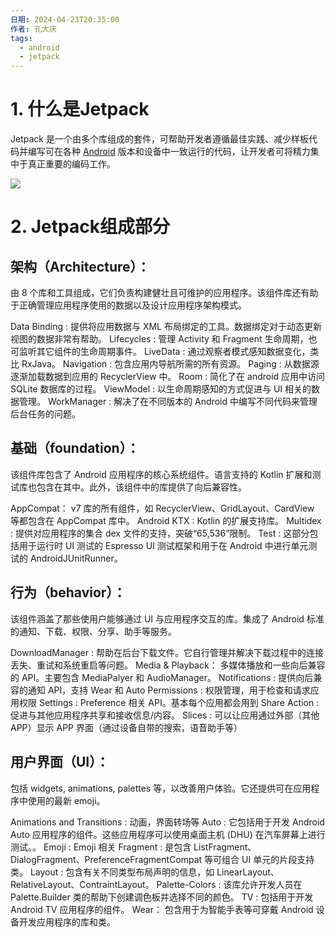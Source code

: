 ```yaml
---
日期: 2024-04-23T20:35:00
作者: 孔大庆
tags:
  - android
  - jetpack
---
```

# 1. 什么是Jetpack
   Jetpack 是一个由多个库组成的套件，可帮助开发者遵循最佳实践、减少样板代码并编写可在各种 [Android](https://so.csdn.net/so/search?q=Android&spm=1001.2101.3001.7020) 版本和设备中一致运行的代码，让开发者可将精力集中于真正重要的编码工作。


![](https://img-blog.csdnimg.cn/img_convert/6ffc869e35a91cf6f356bd4729289c79.png)



# 2. Jetpack组成部分

## 架构（Architecture）：

由 8 个库和工具组成，它们负责构建健壮且可维护的应用程序。该组件库还有助于正确管理应用程序使用的数据以及设计应用程序架构模式。

Data Binding : 提供将应用数据与 XML 布局绑定的工具。数据绑定对于动态更新视图的数据非常有帮助。
Lifecycles : 管理 Activity 和 Fragment 生命周期，也可监听其它组件的生命周期事件。
LiveData : 通过观察者模式感知数据变化，类比 RxJava。
Navigation : 包含应用内导航所需的所有资源。
Paging : 从数据源逐渐加载数据到应用的 RecyclerView 中。
Room : 简化了在 android 应用中访问 SQLite 数据库的过程。
ViewModel : 以生命周期感知的方式促进与 UI 相关的数据管理。
WorkManager : 解决了在不同版本的 Android 中编写不同代码来管理后台任务的问题。
## 基础（foundation）：

该组件库包含了 Android 应用程序的核心系统组件。语言支持的 Kotlin 扩展和测试库也包含在其中。此外，该组件中的库提供了向后兼容性。

AppCompat： v7 库的所有组件，如 RecyclerView、GridLayout、CardView 等都包含在 AppCompat 库中。
Android KTX : Kotlin 的扩展支持库。
Multidex : 提供对应用程序的集合 dex 文件的支持，突破“65,536”限制。
Test : 这部分包括用于运行时 UI 测试的 Espresso UI 测试框架和用于在 Android 中进行单元测试的 AndroidJUnitRunner。
## 行为（behavior）：

该组件涵盖了那些使用户能够通过 UI 与应用程序交互的库。集成了 Android 标准的通知、下载、权限、分享、助手等服务。

DownloadManager : 帮助在后台下载文件。它自行管理并解决下载过程中的连接丢失、重试和系统重启等问题。
Media & Playback： 多媒体播放和一些向后兼容的 API。主要包含 MediaPalyer 和 AudioManager。
Notifications : 提供向后兼容的通知 API，支持 Wear 和 Auto
Permissions : 权限管理，用于检查和请求应用权限
Settings : Preference 相关 API。基本每个应用都会用到
Share Action : 促进与其他应用程序共享和接收信息/内容。
Slices : 可以让应用通过外部（其他 APP）显示 APP 界面（通过设备自带的搜索，语音助手等）
## 用户界面（UI）：

包括 widgets, animations, palettes 等，以改善用户体验。它还提供可在应用程序中使用的最新 emoji。

Animations and Transitions : 动画，界面转场等
Auto : 它包括用于开发 Android Auto 应用程序的组件。这些应用程序可以使用桌面主机 (DHU) 在汽车屏幕上进行测试。。
Emoji : Emoji 相关
Fragment : 是包含 ListFragment、DialogFragment、PreferenceFragmentCompat 等可组合 UI 单元的片段支持类。
Layout : 包含有关不同类型布局声明的信息，如 LinearLayout、RelativeLayout、ContraintLayout。
Palette-Colors : 该库允许开发人员在 Palette.Builder 类的帮助下创建调色板并选择不同的颜色。
TV : 包括用于开发 Android TV 应用程序的组件。
Wear： 包含用于为智能手表等可穿戴 Android 设备开发应用程序的库和类。
